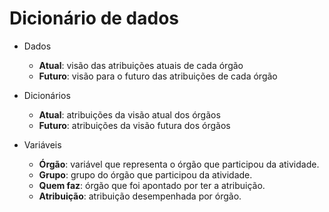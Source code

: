 # Dicionário de dados

* Dados
  * **Atual**: visão das atribuições atuais de cada órgão
  * **Futuro**: visão para o futuro das atribuições de cada órgão

* Dicionários
  * **Atual**: atribuições da visão atual dos órgãos
  * **Futuro**: atribuições da visão futura dos órgãos 

* Variáveis
  * **Órgão**: variável que representa o órgão que participou da atividade.
  * **Grupo**: grupo do órgão que participou da atividade.
  * **Quem faz**: órgão que foi apontado por ter a atribuição.
  * **Atribuição**: atribuição desempenhada por órgão.